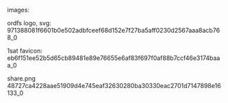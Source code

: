 images:

ordfs logo, svg:
971388081f6601b0e502adbfceef68d152e7f27ba5aff0230d2567aaa8acb768_0

1sat favicon:
eb6f151ee52b5d65cb89481e89e76655e6af83f697f0af88b7ccf46e3174baaa_0

share.png
48727ca4228aae51909d4e745eaf32630280ba30330eac2701d7147898e16133_0
